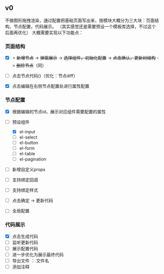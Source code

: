 
## v0
不做图形拖拽渲染，通过配置把基础页面写出来，按模块大概分为三大块：页面结构，节点配置，代码展示。
（其实感觉还是需要预设一个模板库选择，不过这个后面再优化）
大概需要实现以下功能点：
### 页面结构
- [x] ⭐ ~~新增节点~~ -> ~~弹窗展示~~ -> ~~选择组件，初始化配置~~ -> ~~点击确认，更新树结构~~ -> ~~删除节点~~（同） 
- [ ] 点击节点代码()（优化：节点diff）
- [x] 点击编辑在右侧节点配置处进行属性配置



### 节点配置
- [x] 根据编辑的节点id，展示对应组件需要配置的属性
- [ ] 预设组件
	- [x] el-input
	- [ ] el-select
	- [ ] el-button
	- [ ] el-form
	- [ ] el-table
	- [ ] el-pagination
- [ ] 新增自定义props
- [ ] 支持绑定回调
- [ ] 支持绑定样式
- [ ] 点击确定 -> 更新代码
- [ ] 全局配置


### 代码展示
- [x] 点击生成代码
- [ ] 监听更新代码
- [ ] 展示配置代码
- [ ] 进一步优化为展示最终代码
- [ ] 导出文件 ： 文件名
- [ ] 添加注释
